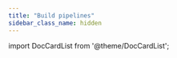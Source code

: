 ```yaml
---
title: "Build pipelines"
sidebar_class_name: hidden
---
```


import DocCardList from '@theme/DocCardList';

<DocCardList />
